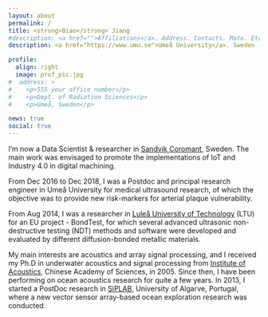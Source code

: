 ```yaml
---
layout: about
permalink: /
title: <strong>Biao</strong> Jiang
#description: <a href="">Affiliations</a>. Address. Contacts. Moto. Etc.
description: <a href="https://www.umu.se">Umeå University</a>. Sweden

profile:
  align: right
  image: prof_pic.jpg
#  address: >
#    <p>555 your office number</p>
#    <p>Dept. of Radiation Sciences</p>
#    <p>Umeå, Sweden</p>

news: true
social: true
---
```


I’m now a Data Scientist & researcher in [Sandvik Coromant](https://www.sandvik.coromant.com/en-gb/pages/default.aspx), Sweden. The main work was envisaged to promote the implementations of IoT and Industry 4.0 in digital machining.

From Dec 2016 to Dec 2018, I was a Postdoc and principal research engineer in Umeå University for medical ultrasound research, of which the objective was to provide new risk-markers for arterial plaque vulnerability. 

From Aug 2014, I was a researcher in [Luleå University of Technology](https://ltu.se) (LTU) for an EU project - BondTest, for which several advanced ultrasonic non-destructive testing (NDT) methods and software were developed and evaluated by different diffusion-bonded metallic materials. 

My main interests are acoustics and array signal processing, and I received my Ph.D in underwater acoustics and signal processing from [Institute of Acoustics](https://english.ioa.cas.cn), Chinese Academy of Sciences, in 2005. Since then, I have been performing on ocean acoustics research for quite a few years. In 2013, I started a PostDoc research in [SiPLAB](https://siplab.fct.ualg.pt), University of Algarve, Portugal, where a new vector sensor array-based ocean exploration research was conducted. 

